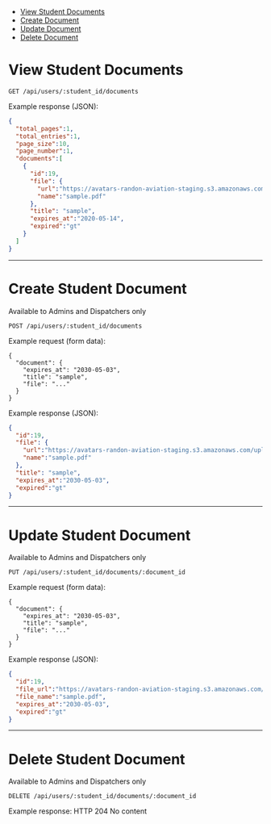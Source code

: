 * [View Student Documents](#index)
* [Create Document](#create)
* [Update Document](#update)
* [Delete Document](#delete)

<a name="index"/>

# View Student Documents

```
GET /api/users/:student_id/documents
```

Example response (JSON):
```json
{
  "total_pages":1,
  "total_entries":1,
  "page_size":10,
  "page_number":1,
  "documents":[
    {
      "id":19,
      "file": {
        "url":"https://avatars-randon-aviation-staging.s3.amazonaws.com/uploads/prod/user/781/documents/19/sample.pdf?X-Amz-Algorithm=AWS4-HMAC-SHA256&X-Amz-Credential=AKIAJOL6R4FAJJ4EQYOA%2F20200513%2Fus-east-1%2Fs3%2Faws4_request&X-Amz-Date=20200513T191133Z&X-Amz-Expires=300&X-Amz-SignedHeaders=host&X-Amz-Signature=ae9be3a5314c16377e279ffe314a506536199ebbd9470e7b0952f618ea948335",
        "name":"sample.pdf"
      },
      "title": "sample",
      "expires_at":"2020-05-14",
      "expired":"gt"
    }
  ]
}
```

---

<a name="create"/>

# Create Student Document

Available to Admins and Dispatchers only

```
POST /api/users/:student_id/documents
```

Example request (form data):
```
{
  "document": {
    "expires_at": "2030-05-03",
    "title": "sample",
    "file": "..."
  }
}
```

Example response (JSON):
```json
{
  "id":19,
  "file": {
    "url":"https://avatars-randon-aviation-staging.s3.amazonaws.com/uploads/prod/user/781/documents/19/sample.pdf?X-Amz-Algorithm=AWS4-HMAC-SHA256&X-Amz-Credential=AKIAJOL6R4FAJJ4EQYOA%2F20200513%2Fus-east-1%2Fs3%2Faws4_request&X-Amz-Date=20200513T191133Z&X-Amz-Expires=300&X-Amz-SignedHeaders=host&X-Amz-Signature=ae9be3a5314c16377e279ffe314a506536199ebbd9470e7b0952f618ea948335",
    "name":"sample.pdf"
  },
  "title": "sample",
  "expires_at":"2030-05-03",
  "expired":"gt"
}
```

---

<a name="update"/>

# Update Student Document

Available to Admins and Dispatchers only

```
PUT /api/users/:student_id/documents/:document_id
```

Example request (form data):
```
{
  "document": {
    "expires_at": "2030-05-03",
    "title": "sample",
    "file": "..."
  }
}
```

Example response (JSON):
```json
{
  "id":19,
  "file_url":"https://avatars-randon-aviation-staging.s3.amazonaws.com/uploads/prod/user/781/documents/19/sample.pdf?X-Amz-Algorithm=AWS4-HMAC-SHA256&X-Amz-Credential=AKIAJOL6R4FAJJ4EQYOA%2F20200513%2Fus-east-1%2Fs3%2Faws4_request&X-Amz-Date=20200513T191952Z&X-Amz-Expires=300&X-Amz-SignedHeaders=host&X-Amz-Signature=c56a732e73c312b29638987fd52b7aa88b44f25cc1a59977b6498b3f868afd7e",
  "file_name":"sample.pdf",
  "expires_at":"2030-05-03",
  "expired":"gt"
}
```

---

<a name="delete"/>

# Delete Student Document

Available to Admins and Dispatchers only

```
DELETE /api/users/:student_id/documents/:document_id
```

Example response:
HTTP 204 No content
